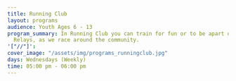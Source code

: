 ```yaml
---
title: Running Club
layout: programs
audience: Youth Ages 6 - 13
program_summary: In Running Club you can train for fun or to be apart of the Lit City
  Relays, as we race around the community.
'["//"]': 
cover_image: "/assets/img/programs_runningclub.jpg"
days: Wednesdays (Weekly)
time: 05:00 pm - 06:00 pm
---
```


